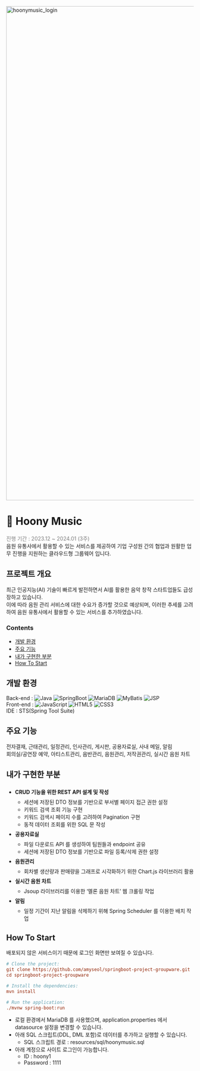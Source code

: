 
<img width="1326" alt="hoonymusic_login" src="https://github.com/amyseol/springboot-project-groupware/assets/141234899/ff754296-a002-464c-b7c9-d938be86fed1">

# 🎹 Hoony Music
<span style="color: gray">진행 기간 : 2023.12 ~ 2024.01 (3주)</span><br/>
음원 유통사에서 활용할 수 있는 서비스를 제공하여 기업 구성원 간의 협업과 원활한 업무 진행을 지원하는 클라우드형 그룹웨어 입니다. <br/>

## 프로젝트 개요 
최근 인공지능(AI) 기술이 빠르게 발전하면서 AI를 활용한 음악 창작 스타트업들도 급성장하고 있습니다. <br/> 이에 따라 음원 관리 서비스에 대한 수요가 증가할 것으로 예상되며, 이러한 추세를 고려하여 음원 유통사에서 활용할 수 있는 서비스를 추가하였습니다. 

### Contents
- [개발 환경](#개발-환경)
- [주요 기능](#주요-기능)
- [내가 구현한 부분](#내가-구현한-부분)
- [How To Start](#how-to-start)

## 개발 환경 
Back-end : ![Java](https://img.shields.io/badge/JAVA-JDK%2011-%23ED8B00?logo=openjdk&logoColor=%23ED8B00) 
![SpringBoot](https://img.shields.io/badge/SpringBoot-v2.7-%236DB33F?logo=springboot&logoColor=%236DB33F)
![MariaDB](https://img.shields.io/badge/MariaDB-v11.2-003545?logo=mariadb&logoColor=003545) 
![MyBatis](https://img.shields.io/badge/MyBatis-%23323330)
![JSP](https://img.shields.io/badge/JSP-%23323330)
<br/>
Front-end : ![JavaScript](https://img.shields.io/badge/JavaScript-%23323330?logo=javascript&logoColor=%23F7DF1E)
![HTML5](https://img.shields.io/badge/HTML5-%23323330?logo=html5&logoColor=#E34F26)
![CSS3](https://img.shields.io/badge/CSS3-%23323330?logo=css3&logoColor=1572B6) 
<br/>
IDE : STS(Spring Tool Suite)<br/>

## 주요 기능  
전자결재, 근태관리, 일정관리, 인사관리, 게시판, 공용자료실, 사내 메일, 알림 <br/>
회의실/공연장 예약, 아티스트관리, 음반관리, 음원관리, 저작권관리, 실시간 음원 차트

## 내가 구현한 부분
- <span style="line-height:33px"> **CRUD 기능을 위한 REST API 설계 및 작성** </span>
    - 세션에 저장된 DTO 정보를 기반으로 부서별 페이지 접근 권한 설정
    - 키워드 검색 조회 기능 구현
    - 키워드 검색시 페이지 수를 고려하여 Pagination 구현
    - 동적 데이터 조회를 위한 SQL 문 작성
- <span style="line-height:33px"> **공용자료실** </span>
    - 파일 다운로드 API 를 생성하여 팀원들과 endpoint 공유
    - 세션에 저장된 DTO 정보를 기반으로 파일 등록/삭제 권한 설정 
- <span style="line-height:33px"> **음원관리** </span>
    - 회차별 생산량과 판매량을 그래프로 시각화하기 위한 Chart.js 라이브러리 활용
- <span style="line-height:33px"> **실시간 음원 차트** </span>
    - Jsoup 라이브러리를 이용한 ‘멜론 음원 차트’ 웹 크롤링 작업
- <span style="line-height:33px"> **알림** </span>
    - 일정 기간이 지난 알림을 삭제하기 위해 Spring Scheduler 를 이용한 배치 작업

## How To Start
배포되지 않은 서비스이기 때문에 로그인 화면만 보여질 수 있습니다. 
```ini
# Clone the project:
git clone https://github.com/amyseol/springboot-project-groupware.git
cd springboot-project-groupware

# Install the dependencies:
mvn install

# Run the application:
./mvnw spring-boot:run
```
- 로컬 환경에서 MariaDB 를 사용했으며, application.properties 에서 datasource 설정을 변경할 수 있습니다. 
- 아래 SQL 스크립트(DDL, DML 포함)로 데이터를 추가하고 실행할 수 있습니다. 
    - SQL 스크립트 경로 : resources/sql/hoonymusic.sql 
- 아래 계정으로 사이트 로그인이 가능합니다. 
    - ID : hoony1 
    - Password : 1111

